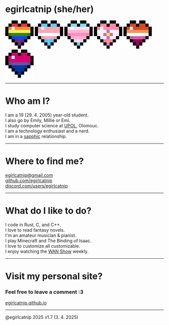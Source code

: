 <head>
  <meta charset="UTF-8" />

  <!-- Meta Tags -->
  <title>@egirlcatnip</title>
  <meta name="author" content="@egirlcatnip" />
  <link rel="icon" href="resources/hearts/rainbow.png" type="image/x-icon">

</head>


# egirlcatnip (she/her)
<row class="icon">
  <img title="Rainbow" src="resources/hearts/rainbow.png">
  <img title="Transgender" src="resources/hearts/trans.png">
  <img title="Transfemme" src="resources/hearts/transfemme.png">
  <img title="Sapphic" src="resources/hearts/sapphic.png">
  <img title="Lesbian" src="resources/hearts/lesbian.png">
  <img title="Bisexual" src="resources/hearts/bi.png">
</row>

---

# Who am I?

I am a 19 (29. 4. 2005) year-old student.
<br>
I also go by Emily, Millie or Emi.
<br>
I study computer science at [UPOL](https://inf.upol.cz), Olomouc.
<br>
I am a technology enthusiast and a nerd.
<br>
I am in a [sapphic](https://en.wikipedia.org/wiki/Sapphism) relationship.
<br>

---

# Where to find me?
[egirlcatnip@gmail.com](mailto:egirlcatnip@gmail.com)
<br>
[github.com/egirlcatnip](https://github.com/egirlcatnip)
<br>
[discord.com/users/egirlcatnip](https://discord.com/users/egirlcatnip)
<br>

---

# What do I like to do?
I code in Rust, C, and C++.
<br>
I love to read fantasy novels.
<br>
I'm an amateur musician & pianist.
<br>
I play Minecraft and The Binding of Isaac.
<br>
 I love to customize all customizable.
 <br>
 I enjoy watching the [WAN Show](https://youtube.com/playlist?list=PL8mG-RkN2uTw7PhlnAr4pZZz2QubIbujH&si=dgG-0c1RmhKCY6b8) weekly.
<br>

---

# Visit my personal site?
### Feel free to leave a comment :3
[egirlcatnip.github.io](https://egirlcatnip.github.io/)

---

@egirlcatnip 2025 v1.7 (3. 4. 2025)

</html>

